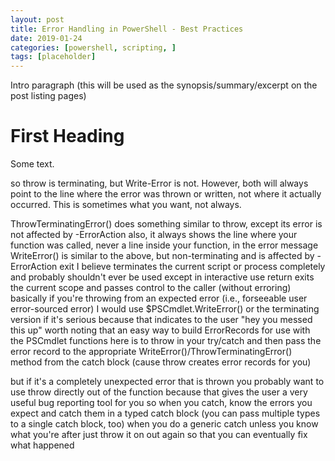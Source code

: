 ```yaml
---
layout: post
title: Error Handling in PowerShell - Best Practices
date: 2019-01-24
categories: [powershell, scripting, ]
tags: [placeholder]
---
```


Intro paragraph (this will be used as the synopsis/summary/excerpt on the post listing pages)

# First Heading

Some text.

so throw is terminating, but Write-Error is not. However, both will always point to the line where the error was thrown or written, not where it actually occurred. This is sometimes what you want, not always.

ThrowTerminatingError() does something similar to throw, except its error is not affected by -ErrorAction
also, it always shows the line where your function was called, never a line inside your function, in the error message
WriteError() is similar to the above, but non-terminating and is affected by -ErrorAction
exit I believe terminates the current script or process completely and probably shouldn't ever be used except in interactive use
return exits the current scope and passes control to the caller
(without erroring)
basically if you're throwing from an expected error
(i.e., forseeable user error-sourced error)
I would use $PSCmdlet.WriteError() or the terminating version if it's serious
because that indicates to the user "hey you messed this up"
worth noting that an easy way to build ErrorRecords for use with the PSCmdlet functions here is to throw in your try/catch and then pass the error record to the appropriate WriteError()/ThrowTerminatingError() method
from the catch block
(cause throw creates error records for you)

but if it's a completely unexpected error that is thrown you probably want to use throw directly out of the function
because that gives the user a very useful bug reporting tool for you
so when you catch, know the errors you expect and catch them in a typed catch block
(you can pass multiple types to a single catch block, too)
when you do a generic catch unless you know what you're after just throw it on out again so that you can eventually fix what happened
